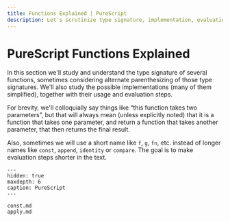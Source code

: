 ```yaml
---
title: Functions Explained | PureScript
description: Let's scrutinize type signature, implementation, evaluation and use of several functions with practical examples.
---
```


# PureScript Functions Explained

In this section we'll study and understand the type signature of several functions, sometimes considering alternate parenthesizing of those type signatures. We'll also study the possible implementations (many of them simplified), together with their usage and evaluation steps.

For brevity, we'll colloquially say things like “this function takes two parameters”, but that will always mean (unless explicitly noted) that it is a function that takes one parameter, and return a function that takes another parameter, that then returns the final result.

Also, sometimes we will use a short name like `f`, `g`, `fn`, etc. instead of longer names like `const`,  `append`, `identity` or `compare`. The goal is to make evaluation steps shorter in the text.

```{toctree}
---
hidden: true
maxdepth: 6
caption: PureScript
---

const.md
apply.md
```
